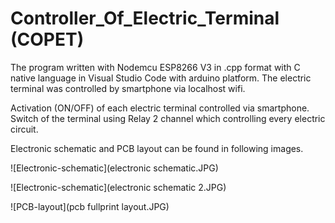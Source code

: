 # Controller_Of_Electric_Terminal (COPET)

The program written with Nodemcu ESP8266 V3 in .cpp format with C native language in Visual Studio Code with arduino platform. The electric terminal was controlled by smartphone via localhost wifi.

Activation (ON/OFF) of each electric terminal controlled via smartphone. Switch of the terminal using Relay 2 channel which controlling every electric circuit.

Electronic schematic and PCB layout can be found in following images.

![Electronic-schematic](electronic schematic.JPG)

![Electronic-schematic](electronic schematic 2.JPG)

![PCB-layout](pcb fullprint layout.JPG)